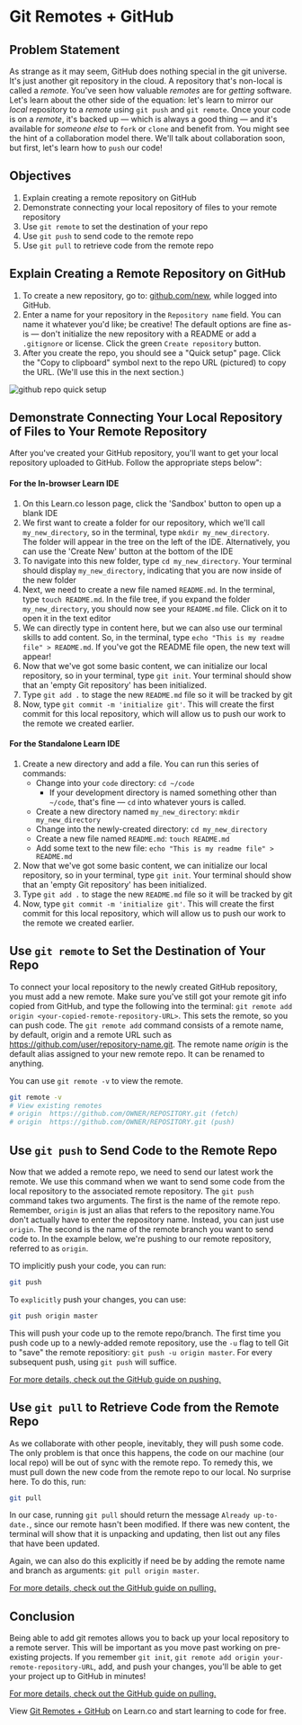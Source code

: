 # Git Remotes + GitHub

## Problem Statement

As strange as it may seem, GitHub does nothing special in the git universe. 
It's just another git repository in the cloud. A repository that's non-local
is called a _remote_. You've seen how valuable _remotes_ are for _getting_
software. Let's learn about the other side of the equation: let's learn to
mirror our _local_ repository to a _remote_ using `git push` and `git remote`.
Once your code is on a _remote_, it's backed up &mdash; which is always a good
thing &mdash; and it's available for _someone else_ to `fork` or `clone` and
benefit from. You might see the hint of a collaboration model there. We'll
talk about collaboration soon, but first, let's learn how to `push` our code!

## Objectives

1. Explain creating a remote repository on GitHub
2. Demonstrate connecting your local repository of files to your remote repository
3. Use `git remote` to set the destination of your repo
4. Use `git push` to send code to the remote repo
5. Use `git pull` to retrieve code from the remote repo


## Explain Creating a Remote Repository on GitHub

1. To create a new repository, go to: [github.com/new](https://github.com/new),
while logged into GitHub.
2. Enter a name for your repository in the `Repository name` field. You can
name it whatever you'd like; be creative! The default options are fine as-is —
don't initialize the new repository with a README or add a `.gitignore` or
license. Click the green `Create repository` button.
3. After you create the repo, you should see a "Quick setup" page. Click the
"Copy to clipboard" symbol next to the repo URL (pictured) to copy the URL.
(We'll use this in the next section.)

![github repo quick setup](https://curriculum-content.s3.amazonaws.com/web-development/enough-git-for-learn-co/github_quick_setup.png)

## Demonstrate Connecting Your Local Repository of Files to Your Remote Repository

After you've created your GitHub repository, you'll want to get your local repository
uploaded to GitHub. Follow the appropriate steps below":

#### For the In-browser Learn IDE 

1. On this Learn.co lesson page, click the 'Sandbox' button to open up a blank
IDE
2. We first want to create a folder for our repository, which we'll call
`my_new_directory`, so in the terminal, type `mkdir my_new_directory`.  
The folder will appear in the tree on the left of the IDE. Alternatively, 
you can use the 'Create New' button at the
bottom of the IDE
4. To navigate into this new folder, type `cd my_new_directory`. Your terminal
should display `my_new_directory`, indicating that you are now inside of the
new folder
5. Next, we need to create a new file named `README.md`.  In the terminal, type
`touch README.md`.  In the file tree, if you expand the folder `my_new_directory`,
you should now see your `README.md` file. Click on it to open it in the text
editor
6. We can directly type in content here, but we can also use our terminal
skills to add content.  So, in the terminal, type
`echo "This is my readme file" > README.md`. If you've got the README file open,
the new text will appear!
7. Now that we've got some basic content, we can initialize our local
repository, so in your terminal, type `git init`.  Your terminal should show
that an 'empty Git repository' has been initialized.
8. Type `git add .` to stage the new `README.md` file so it will be tracked by git
9. Now, type `git commit -m 'initialize git'`.  This will create the first
commit for this local repository, which will allow us to push our work to the
remote we created earlier.

#### For the Standalone Learn IDE 

1. Create a new directory and add a file. You can run this series of commands:
    * Change into your `code` directory: `cd ~/code`
      - If your development directory is named something other than `~/code`, that's
      fine — `cd` into whatever yours is called.
    * Create a new directory named `my_new_directory`: `mkdir my_new_directory`
    * Change into the newly-created directory: `cd my_new_directory`
    * Create a new file named `README.md`: `touch README.md`
    * Add some text to the new file: `echo "This is my readme file" > README.md`
2. Now that we've got some basic content, we can initialize our local
repository, so in your terminal, type `git init`.  Your terminal should show
that an 'empty Git repository' has been initialized.
3. Type `git add .` to stage the new `README.md` file so it will be tracked by git
4. Now, type `git commit -m 'initialize git'`.  This will create the first
commit for this local repository, which will allow us to push our work to the
remote we created earlier.

## Use `git remote` to Set the Destination of Your Repo

To connect your local repository to the newly created GitHub repository, you must
add a new remote. Make sure you've still got your remote git info copied from GitHub,
and type the following into the terminal:
`git remote add origin <your-copied-remote-repository-URL>`. This sets the
remote, so you can push code. The `git remote add` command consists of a
remote name, by default, origin and a remote URL such as https://github.com/user/repository-name.git. 
The remote name _origin_ is the default alias assigned to your new remote repo.
It can be renamed to anything. 

You can use `git remote -v` to view the remote.

```bash
git remote -v
# View existing remotes
# origin  https://github.com/OWNER/REPOSITORY.git (fetch)
# origin  https://github.com/OWNER/REPOSITORY.git (push)
```

## Use `git push` to Send Code to the Remote Repo

Now that we added a remote repo, we need to send our latest work the remote.
We use this command when we want to send some code from the local repository to
the associated remote repository. The `git push` command takes two arguments.
The first is the name of the remote repo. Remember, `origin` is just an alias
that refers to the repository name.You don't actually have to enter the
repository name. Instead, you can just use `origin`. The second is the name
of the remote branch you want to send code to. In the example below, we're
pushing to our remote repository, referred to as
`origin`.

TO implicitly push your code, you can run:

```bash
git push
```
To `explicitly` push your changes, you can use:

```bash
git push origin master
```

This will push your code up to the remote repo/branch. The
first time you push code up to a newly-added remote repository, use the `-u`
flag to tell Git to "save" the remote repositiory: `git push -u origin master`.
For every subsequent push, using `git push` will suffice.

[For more details, check out the GitHub guide on pushing.](https://help.github.com/articles/pushing-to-a-remote/)


##  Use `git pull` to Retrieve Code from the Remote Repo

As we collaborate with other people, inevitably, they will push some code. The
only problem is that once this happens, the code on our machine (our local
repo) will be out of sync with the remote repo. To remedy this, we must pull
down the new code from the remote repo to our local. No surprise here. To do
this, run:

```bash
git pull
```

In our case, running `git pull` should return the message `Already up-to-date.`,
since our remote hasn't been modified.  If there was new content, the terminal
will show that it is unpacking and updating, then list out any files that have
been updated.

Again, we can also do this explicitly if need be by adding the remote name and
branch as arguments: `git pull origin master`.

[For more details, check out the GitHub guide on pulling.](https://help.github.com/articles/fetching-a-remote/)

## Conclusion

Being able to add git remotes allows you to back up your local repository to a remote server. This will be important as you move past working on pre-existing projects.
If you remember `git init`, `git remote add origin your-remote-repository-URL`, add, and
push your changes, you'll be able to get your project up to GitHub in minutes!

[For more details, check out the GitHub guide on pulling.](https://help.github.com/articles/fetching-a-remote/)

<p data-visibility="hidden">View <a href="https://learn.co/lessons/git-remotes-with-github-readme" title="Git Remotes + GitHub">Git Remotes + GitHub</a> on Learn.co and start learning to code for free.</p>
